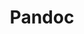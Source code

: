---
ignore: true
title: Pandoc
type: Tools
contributor: "@chrisdaaz"
updated: 2021-08-04
project_link: 'https://pandoc.org'
project_documentation: 'https://pandoc.org/MANUAL.html'
description: 'Pandoc is a command line document converter that works with most markup formats, including Markdown, DOCX, HTML, JATS, EPUB, and LaTeX/PDF.'
project_genre: 'Utilities; Digital Publishing'
project_creators: John MacFarlane; Albert Krewinkel
---